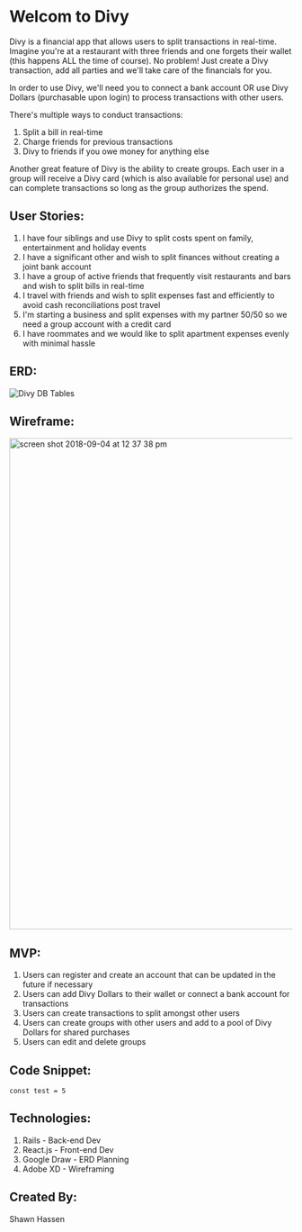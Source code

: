 # Welcom to Divy

Divy is a financial app that allows users to split transactions in real-time. Imagine you're at a restaurant with three friends and one forgets their wallet (this happens ALL the time of course). No problem! Just create a Divy transaction, add all parties and we'll take care of the financials for you. 

In order to use Divy, we'll need you to connect a bank account OR use Divy Dollars (purchasable upon login) to process transactions with other users.

There's multiple ways to conduct transactions:

1. Split a bill in real-time
2. Charge friends for previous transactions
3. Divy to friends if you owe money for anything else

Another great feature of Divy is the ability to create groups. Each user in a group will receive a Divy card (which is also available for personal use) and can complete transactions so long as the group authorizes the spend.

## User Stories:

1. I have four siblings and use Divy to split costs spent on family, entertainment and holiday events
2. I have a significant other and wish to split finances without creating a joint bank account
3. I have a group of active friends that frequently visit restaurants and bars and wish to split bills in real-time
4. I travel with friends and wish to split expenses fast and efficiently to avoid cash reconciliations post travel
5. I'm starting a business and split expenses with my partner 50/50 so we need a group account with a credit card
6. I have roommates and we would like to split apartment expenses evenly with minimal hassle

## ERD:

![Divy DB Tables](https://user-images.githubusercontent.com/34017019/45039959-d39dfd00-b032-11e8-922d-2b236b39a4cf.png)

## Wireframe:

<img width="873" alt="screen shot 2018-09-04 at 12 37 38 pm" src="https://user-images.githubusercontent.com/34017019/45044906-66dd2f80-b03f-11e8-96a1-500af6a8c155.png">

## MVP:

1. Users can register and create an account that can be updated in the future if necessary
2. Users can add Divy Dollars to their wallet or connect a bank account for transactions
3. Users can create transactions to split amongst other users
4. Users can create groups with other users and add to a pool of Divy Dollars for shared purchases
5. Users can edit and delete groups

## Code Snippet:

`const test = 5`

## Technologies:

1. Rails - Back-end Dev
2. React.js - Front-end Dev
3. Google Draw - ERD Planning
4. Adobe XD - Wireframing

## Created By:

Shawn Hassen
